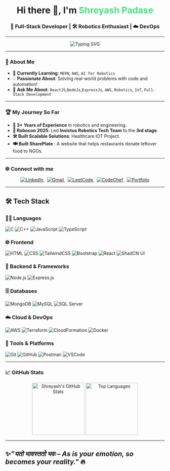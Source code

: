<h1 align="center">Hi there 👋, I'm <span style="color: #4ade80;">Shreyash Padase</span></h1>
<h3 align="center">🚀 Full-Stack Developer | 🛠️ Robotics Enthusiast | ☁️ DevOps</h3>

---

<div align="center">
  <img src="https://readme-typing-svg.herokuapp.com?color=ffffff&lines=Welcome+to+my+GitHub+profile!;Building+future-ready+tech+solutions.;Coding+my+dreams+into+reality.;&center=true&width=500&height=50" alt="Typing SVG">
</div>


---
### 🌟 About Me
- 🌱 **Currently Learning**: `MERN`, `AWS`, `AI for Robotics`
- 💡 **Passionate About**: Solving real-world problems with code and automation!  
- 💬 **Ask Me About**: `ReactJS`,`NodeJs`,`ExpressJs`, `AWS`, `Robotics`, `IoT`, `Full-Stack Development`
  
---

### 🏆 My Journey So Far
- **🚀 3+ Years of Experience** in robotics and engineering.  
- **🤖 Robocon 2025**: Led **Invictus Robotics Tech Team** to the **3rd stage**.  
- **🛠️ Built Scalable Solutions**: Healthcare IOT Project.
- **🍽️ Built SharePlate** : A website that helps restaurants donate leftover food to NGOs.
 
 

---
### 🌐 Connect with me
<p align="center">
  <a href="https://www.linkedin.com/in/shreyash-padase-68890126b/" target="_blank">
  <img src="https://img.shields.io/badge/LinkedIn-Shreyash%20Padase-blue?style=flat-square&logo=linkedin" alt="LinkedIn" />
  </a>
  &nbsp;
  <a href="mailto:shrayaspadase7567@gmail.com" target="_blank">
    <img src="https://img.shields.io/badge/Gmail-shrayaspadase7567@gmail.com-D14836?style=flat-square&logo=gmail&logoColor=white" alt="Gmail" />
  </a>
  &nbsp;
  <a href="https://leetcode.com/u/SP7567/" target="_blank">
    <img src="https://img.shields.io/badge/LeetCode-SP756-FFA116?style=flat-square&logo=leetcode&logoColor=black" alt="LeetCode" />
  </a>
  &nbsp;
  <a href="https://www.codechef.com/users/sp7667" target="_blank">
    <img src="https://img.shields.io/badge/CodeChef-sp7667-5B4638?style=flat-square&logo=codechef&logoColor=white" alt="CodeChef" />
  </a>
  &nbsp;
  <a href="https://sp7567.github.io/ShreyashPadase.github.io/" target="_blank">
    <img src="https://img.shields.io/badge/Portfolio-🌐_Visit-blue?style=flat-square&logo=internet-explorer&logoColor=white" alt="Portfolio" />
  </a>
</p>

---

## 🛠️ Tech Stack

### 👨‍💻 Languages
![C](https://img.shields.io/badge/-C-00599C?style=flat&logo=c)
![C++](https://img.shields.io/badge/-C++-00599C?style=flat&logo=cplusplus)
![JavaScript](https://img.shields.io/badge/-JavaScript-F7DF1E?style=flat&logo=javascript&logoColor=black)
![TypeScript](https://img.shields.io/badge/-TypeScript-3178C6?style=flat&logo=typescript&logoColor=white)

### 🌐 Frontend
![HTML](https://img.shields.io/badge/-HTML5-E34F26?style=flat&logo=html5&logoColor=white)
![CSS](https://img.shields.io/badge/-CSS3-1572B6?style=flat&logo=css3)
![TailwindCSS](https://img.shields.io/badge/-TailwindCSS-38B2AC?style=flat&logo=tailwind-css)
![Bootstrap](https://img.shields.io/badge/-Bootstrap-563D7C?style=flat&logo=bootstrap)
![React](https://img.shields.io/badge/-React-61DAFB?style=flat&logo=react)
![ShadCN UI](https://img.shields.io/badge/-Shadcn_UI-black?style=flat)

### 🧩 Backend & Frameworks
![Node.js](https://img.shields.io/badge/-Node.js-339933?style=flat&logo=node.js&logoColor=white)
![Express.js](https://img.shields.io/badge/-Express.js-000000?style=flat&logo=express&logoColor=white)

### 🗄️ Databases
![MongoDB](https://img.shields.io/badge/-MongoDB-47A248?style=flat&logo=mongodb&logoColor=white)
![MySQL](https://img.shields.io/badge/-MySQL-4479A1?style=flat&logo=mysql&logoColor=white)
![SQL Server](https://img.shields.io/badge/-SQL_Server-CC2927?style=flat&logo=microsoft-sql-server&logoColor=white)

### ☁️ Cloud & DevOps
![AWS](https://img.shields.io/badge/-AWS-232F3E?style=flat&logo=amazon-aws)
![Terraform](https://img.shields.io/badge/-Terraform-7B42BC?style=flat&logo=terraform)
![CloudFormation](https://img.shields.io/badge/-CloudFormation-FF4F8B?style=flat&logo=aws)
![Docker](https://img.shields.io/badge/-Docker-2496ED?style=flat&logo=docker&logoColor=white)

### 🔧 Tools & Platforms
![Git](https://img.shields.io/badge/-Git-F05032?style=flat&logo=git&logoColor=white)
![GitHub](https://img.shields.io/badge/-GitHub-181717?style=flat&logo=github)
![Postman](https://img.shields.io/badge/-Postman-FF6C37?style=flat&logo=postman)
![VSCode](https://img.shields.io/badge/-VS_Code-007ACC?style=flat&logo=visual-studio-code)

---

### 📈 GitHub Stats
<div align="center">
  <img src="https://github-readme-stats.vercel.app/api?username=sp7567&show_icons=true&theme=radical" alt="Shreyash's GitHub Stats" height="165"/>
  <img src="https://github-readme-stats.vercel.app/api/top-langs/?username=sp7567&layout=compact&theme=radical" alt="Top Languages" height="165"/>
</div>

---
✨*"यतो भावस्ततो भवः – As is your emotion, so becomes your reality."* 🔥  
---
